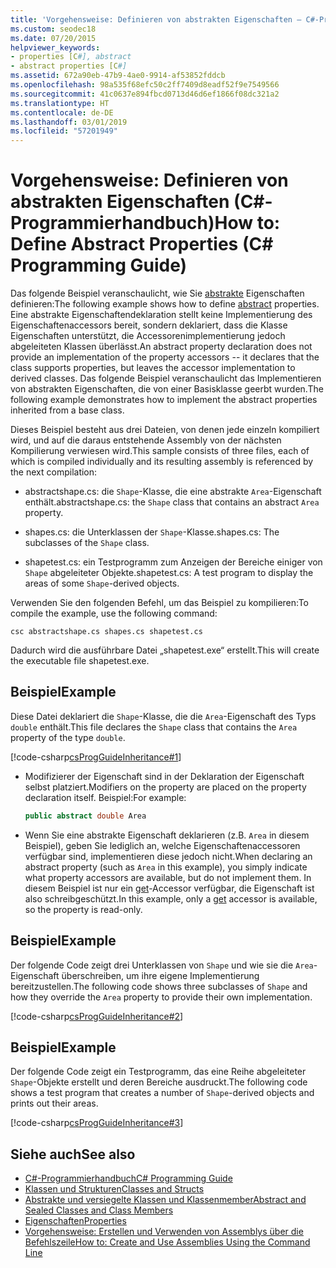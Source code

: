 ```yaml
---
title: 'Vorgehensweise: Definieren von abstrakten Eigenschaften – C#-Programmierhandbuch'
ms.custom: seodec18
ms.date: 07/20/2015
helpviewer_keywords:
- properties [C#], abstract
- abstract properties [C#]
ms.assetid: 672a90eb-47b9-4ae0-9914-af53852fddcb
ms.openlocfilehash: 98a535f68efc50c2ff7409d8eadf52f9e7549566
ms.sourcegitcommit: 41c0637e894fbcd0713d46d6ef1866f08dc321a2
ms.translationtype: HT
ms.contentlocale: de-DE
ms.lasthandoff: 03/01/2019
ms.locfileid: "57201949"
---
```

# <a name="how-to-define-abstract-properties-c-programming-guide"></a><span data-ttu-id="4559a-102">Vorgehensweise: Definieren von abstrakten Eigenschaften (C#-Programmierhandbuch)</span><span class="sxs-lookup"><span data-stu-id="4559a-102">How to: Define Abstract Properties (C# Programming Guide)</span></span>
<span data-ttu-id="4559a-103">Das folgende Beispiel veranschaulicht, wie Sie [abstrakte](../../../csharp/language-reference/keywords/abstract.md) Eigenschaften definieren:</span><span class="sxs-lookup"><span data-stu-id="4559a-103">The following example shows how to define [abstract](../../../csharp/language-reference/keywords/abstract.md) properties.</span></span> <span data-ttu-id="4559a-104">Eine abstrakte Eigenschaftendeklaration stellt keine Implementierung des Eigenschaftenaccessors bereit, sondern deklariert, dass die Klasse Eigenschaften unterstützt, die Accessorenimplementierung jedoch abgeleiteten Klassen überlässt.</span><span class="sxs-lookup"><span data-stu-id="4559a-104">An abstract property declaration does not provide an implementation of the property accessors -- it declares that the class supports properties, but leaves the accessor implementation to derived classes.</span></span> <span data-ttu-id="4559a-105">Das folgende Beispiel veranschaulicht das Implementieren von abstrakten Eigenschaften, die von einer Basisklasse geerbt wurden.</span><span class="sxs-lookup"><span data-stu-id="4559a-105">The following example demonstrates how to implement the abstract properties inherited from a base class.</span></span>  
  
 <span data-ttu-id="4559a-106">Dieses Beispiel besteht aus drei Dateien, von denen jede einzeln kompiliert wird, und auf die daraus entstehende Assembly von der nächsten Kompilierung verwiesen wird.</span><span class="sxs-lookup"><span data-stu-id="4559a-106">This sample consists of three files, each of which is compiled individually and its resulting assembly is referenced by the next compilation:</span></span>  
  
-   <span data-ttu-id="4559a-107">abstractshape.cs: die `Shape`-Klasse, die eine abstrakte `Area`-Eigenschaft enthält.</span><span class="sxs-lookup"><span data-stu-id="4559a-107">abstractshape.cs: the `Shape` class that contains an abstract `Area` property.</span></span>  
  
-   <span data-ttu-id="4559a-108">shapes.cs: die Unterklassen der `Shape`-Klasse.</span><span class="sxs-lookup"><span data-stu-id="4559a-108">shapes.cs: The subclasses of the `Shape` class.</span></span>  
  
-   <span data-ttu-id="4559a-109">shapetest.cs: ein Testprogramm zum Anzeigen der Bereiche einiger von `Shape` abgeleiteter Objekte.</span><span class="sxs-lookup"><span data-stu-id="4559a-109">shapetest.cs: A test program to display the areas of some `Shape`-derived objects.</span></span>  
  
 <span data-ttu-id="4559a-110">Verwenden Sie den folgenden Befehl, um das Beispiel zu kompilieren:</span><span class="sxs-lookup"><span data-stu-id="4559a-110">To compile the example, use the following command:</span></span>  
  
 `csc abstractshape.cs shapes.cs shapetest.cs`  
  
 <span data-ttu-id="4559a-111">Dadurch wird die ausführbare Datei „shapetest.exe“ erstellt.</span><span class="sxs-lookup"><span data-stu-id="4559a-111">This will create the executable file shapetest.exe.</span></span>  
  
## <a name="example"></a><span data-ttu-id="4559a-112">Beispiel</span><span class="sxs-lookup"><span data-stu-id="4559a-112">Example</span></span>  
 <span data-ttu-id="4559a-113">Diese Datei deklariert die `Shape`-Klasse, die die `Area`-Eigenschaft des Typs `double` enthält.</span><span class="sxs-lookup"><span data-stu-id="4559a-113">This file declares the `Shape` class that contains the `Area` property of the type `double`.</span></span>  
  
 [!code-csharp[csProgGuideInheritance#1](~/samples/snippets/csharp/VS_Snippets_VBCSharp/csProgGuideInheritance/CS/Inheritance.cs#1)]  
  
-   <span data-ttu-id="4559a-114">Modifizierer der Eigenschaft sind in der Deklaration der Eigenschaft selbst platziert.</span><span class="sxs-lookup"><span data-stu-id="4559a-114">Modifiers on the property are placed on the property declaration itself.</span></span> <span data-ttu-id="4559a-115">Beispiel:</span><span class="sxs-lookup"><span data-stu-id="4559a-115">For example:</span></span>  
  
    ```csharp  
    public abstract double Area  
    ```  
  
-   <span data-ttu-id="4559a-116">Wenn Sie eine abstrakte Eigenschaft deklarieren (z.B. `Area` in diesem Beispiel), geben Sie lediglich an, welche Eigenschaftenaccessoren verfügbar sind, implementieren diese jedoch nicht.</span><span class="sxs-lookup"><span data-stu-id="4559a-116">When declaring an abstract property (such as `Area` in this example), you simply indicate what property accessors are available, but do not implement them.</span></span> <span data-ttu-id="4559a-117">In diesem Beispiel ist nur ein [get](../../../csharp/language-reference/keywords/get.md)-Accessor verfügbar, die Eigenschaft ist also schreibgeschützt.</span><span class="sxs-lookup"><span data-stu-id="4559a-117">In this example, only a [get](../../../csharp/language-reference/keywords/get.md) accessor is available, so the property is read-only.</span></span>  
  
## <a name="example"></a><span data-ttu-id="4559a-118">Beispiel</span><span class="sxs-lookup"><span data-stu-id="4559a-118">Example</span></span>  
 <span data-ttu-id="4559a-119">Der folgende Code zeigt drei Unterklassen von `Shape` und wie sie die `Area`-Eigenschaft überschreiben, um ihre eigene Implementierung bereitzustellen.</span><span class="sxs-lookup"><span data-stu-id="4559a-119">The following code shows three subclasses of `Shape` and how they override the `Area` property to provide their own implementation.</span></span>  
  
 [!code-csharp[csProgGuideInheritance#2](~/samples/snippets/csharp/VS_Snippets_VBCSharp/csProgGuideInheritance/CS/Inheritance.cs#2)]  
  
## <a name="example"></a><span data-ttu-id="4559a-120">Beispiel</span><span class="sxs-lookup"><span data-stu-id="4559a-120">Example</span></span>  
 <span data-ttu-id="4559a-121">Der folgende Code zeigt ein Testprogramm, das eine Reihe abgeleiteter `Shape`-Objekte erstellt und deren Bereiche ausdruckt.</span><span class="sxs-lookup"><span data-stu-id="4559a-121">The following code shows a test program that creates a number of `Shape`-derived objects and prints out their areas.</span></span>  
  
 [!code-csharp[csProgGuideInheritance#3](~/samples/snippets/csharp/VS_Snippets_VBCSharp/csProgGuideInheritance/CS/Inheritance.cs#3)]  
  
## <a name="see-also"></a><span data-ttu-id="4559a-122">Siehe auch</span><span class="sxs-lookup"><span data-stu-id="4559a-122">See also</span></span>

- [<span data-ttu-id="4559a-123">C#-Programmierhandbuch</span><span class="sxs-lookup"><span data-stu-id="4559a-123">C# Programming Guide</span></span>](../../../csharp/programming-guide/index.md)
- [<span data-ttu-id="4559a-124">Klassen und Strukturen</span><span class="sxs-lookup"><span data-stu-id="4559a-124">Classes and Structs</span></span>](../../../csharp/programming-guide/classes-and-structs/index.md)
- [<span data-ttu-id="4559a-125">Abstrakte und versiegelte Klassen und Klassenmember</span><span class="sxs-lookup"><span data-stu-id="4559a-125">Abstract and Sealed Classes and Class Members</span></span>](../../../csharp/programming-guide/classes-and-structs/abstract-and-sealed-classes-and-class-members.md)
- [<span data-ttu-id="4559a-126">Eigenschaften</span><span class="sxs-lookup"><span data-stu-id="4559a-126">Properties</span></span>](../../../csharp/programming-guide/classes-and-structs/properties.md)
- [<span data-ttu-id="4559a-127">Vorgehensweise: Erstellen und Verwenden von Assemblys über die Befehlszeile</span><span class="sxs-lookup"><span data-stu-id="4559a-127">How to: Create and Use Assemblies Using the Command Line</span></span>](../concepts/assemblies-gac/how-to-create-and-use-assemblies-using-the-command-line.md)
